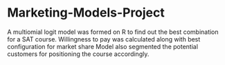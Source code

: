 # Marketing-Models-Project
A multiomial logit model was formed on R to find out the best combination for a SAT course.
Willingness to pay was calculated along with best configuration for market share
Model also segmented the potential customers for positioning the course accordingly.
